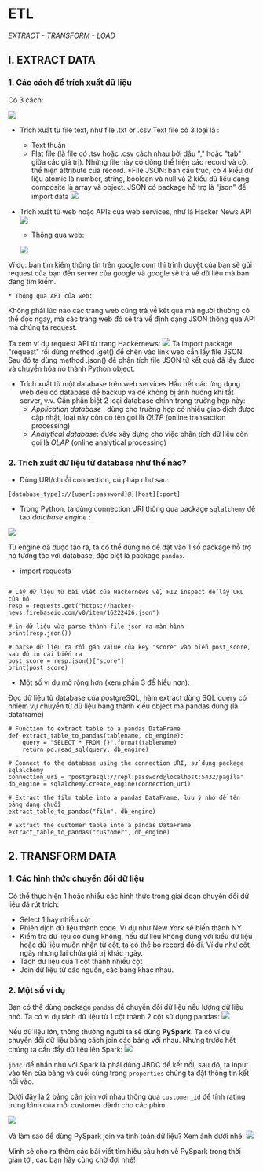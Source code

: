# ETL 
*EXTRACT - TRANSFORM - LOAD*

## I. EXTRACT DATA 

### 1. Các cách để trích xuất dữ liệu
Có 3 cách: 

![](img/extract.png)

* Trích xuất từ file text, như file .txt or .csv
Text file có 3 loại là : 
  	* Text thuần
  	* Flat file (là file có .tsv hoặc .csv cách nhau bởi dấu "," hoặc "tab" giữa các giá trị). Những file này có dòng thể hiện các record và cột thể hiện attribute của record.
  	*File JSON: bán cấu trúc, có 4 kiểu dữ liệu atomic là number, string, boolean và null và 2 kiểu dữ liệu dạng composite là array và object.
  	JSON có package hỗ trợ là "json" để import data
  	![](img/load-json.png)
  	
* Trích xuất từ web hoặc APIs của web services, như là Hacker News API
![](img/web-extract.png)
	* Thông qua web: 
	
	![](img/data-web.png)

Ví dụ: bạn tìm kiếm thông tin trên google.com thì trình duyệt của bạn sẽ gửi request của bạn đến server của google và google sẽ trả về dữ liệu mà bạn đang tìm kiếm.

	* Thông qua API của web:

Không phải lúc nào các trang web cũng trả về kết quả mà người thường có thể đọc ngay, mà các trang web đó sẽ trả về định dạng JSON thông qua API mà chúng ta request.

Ta xem ví dụ request API từ trang Hackernews:
![](img/api-request.png)
Ta import package "request" rồi dùng method .get() để chèn vào link web cần lấy file JSON. 
Sau đó ta dùng method .json() để phân tích file JSON từ kết quả đã lấy được và chuyển hóa nó thành Python object. 

* Trích xuất từ một database trên web services 
Hầu hết các ứng dụng web đều có database để backup và để không bị ảnh hưởng khi tắt server, v.v. Cần phân biệt 2 loại database chính trong trường hợp này:
	* *Application database* : dùng cho trường hợp có nhiều giao dịch được cập nhật, loại này còn có tên gọi là *OLTP* (online transaction processing)
	* *Analytical database*: được xây dựng cho việc phân tích dữ liệu còn gọi là *OLAP* (online analytical processing)

### 2. Trích xuất dữ liệu từ database như thế nào?

* Dùng URI/chuỗi connection, cú pháp như sau:
```
[database_type]://[user[:password]@][host][:port]
```
* Trong Python, ta dùng connection URI thông qua package ``sqlalchemy`` để tạo *database engine* :

![](img/create-engine.png)

Từ engine đã được tạo ra, ta có thể dùng nó để đặt vào 1 số package hỗ trợ nó tương tác với database, đặc biệt là package ``pandas``.
 


* import requests
```

# Lấy dữ liệu từ bài viết của Hackernews về, F12 inspect để lấy URL của nó
resp = requests.get("https://hacker-news.firebaseio.com/v0/item/16222426.json")

# in dữ liệu vừa parse thành file json ra màn hình 
print(resp.json())

# parse dữ liệu ra rồi gán value của key "score" vào biến post_score, sau đó in cái biến ra  
post_score = resp.json()["score"]
print(post_score)
```


* Một số ví dụ mở rộng hơn (xem phần 3 để hiểu hơn):

Đọc dữ liệu từ database của postgreSQL, hàm extract dùng SQL query có nhiệm vụ chuyển từ dữ liệu bảng thành kiểu object mà pandas dùng (là dataframe)

```
# Function to extract table to a pandas DataFrame
def extract_table_to_pandas(tablename, db_engine):
    query = "SELECT * FROM {}".format(tablename)
    return pd.read_sql(query, db_engine)

# Connect to the database using the connection URI, sử dụng package sqlalchemy
connection_uri = "postgresql://repl:password@localhost:5432/pagila" 
db_engine = sqlalchemy.create_engine(connection_uri)

# Extract the film table into a pandas DataFrame, lưu ý nhớ để tên bảng dạng chuỗi
extract_table_to_pandas("film", db_engine)

# Extract the customer table into a pandas DataFrame
extract_table_to_pandas("customer", db_engine)
```

## 2. TRANSFORM DATA
### 1. Các hình thức chuyển đổi dữ liệu
Có thể thực hiện 1 hoặc nhiều các hình thức trong giai đoạn chuyển đổi dữ liệu đã rút trích:

* Select 1 hay nhiều cột
* Phiên dịch dữ liệu thành code. Ví dụ như New York sẽ biến thành NY
* Kiểm tra dữ liệu có đúng không, nếu dữ liệu không đúng với kiểu dữ liệu hoặc dữ liệu muốn nhận từ cột, ta có thể bỏ record đó đi. Ví dụ như cột ngày nhưng lại chứa giá trị khác ngày.
* Tách dữ liệu của 1 cột thành nhiều cột
* Join dữ liệu từ các nguồn, các bảng khác nhau.

### 2. Một số ví dụ

Bạn có thể dùng package ``pandas`` để chuyển đổi dữ liệu nếu lượng dữ liệu nhỏ. Ta có ví dụ tách dữ liệu từ 1 cột thành 2 cột sử dụng pandas:
![](img/split-pandas.png)

Nếu dữ liệu lớn, thông thường người ta sẽ dùng **PySpark**. Ta có ví dụ chuyển đổi dữ liệu bằng cách join các bảng với nhau. 
Nhưng trước hết chúng ta cần đẩy dữ liệu lên Spark:
![](img/extract-pyspark.png)

``jbdc:``để nhắn nhủ với Spark là phải dùng JBDC để kết nối, sau đó, ta input vào tên của bảng và cuối cùng trong ``properties`` chúng ta đặt thông tin kết nối vào.

 Dưới đây là 2 bảng cần join với nhau thông qua ``customer_id`` để tính rating trung bình của mỗi customer dành cho các phim:
 
 ![](img/rating-join.png)
 
 Và làm sao để dùng PySpark join và tính toán dữ liệu? Xem ảnh dưới nhé:
![](img/join-pyspark.png)

Mình sẽ cho ra thêm các bài viết tìm hiểu sâu hơn về PySpark trong thời gian tới, các bạn hãy cùng chờ đợi nhé! 









